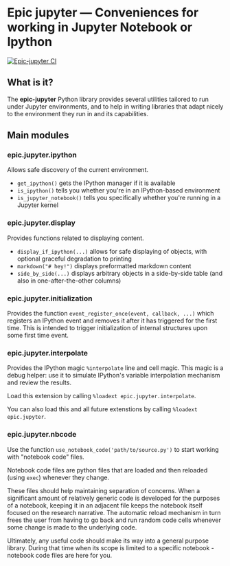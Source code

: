 # Epic jupyter &mdash; Conveniences for working in Jupyter Notebook or Ipython
[![Epic-jupyter CI](https://github.com/Cybereason/epic-jupyter/actions/workflows/ci.yml/badge.svg)](https://github.com/Cybereason/epic-jupyter/actions/workflows/ci.yml)


## What is it?
The **epic-jupyter** Python library provides several utilities tailored to run under Jupyter
environments, and to help in writing libraries that adapt nicely to the environment they run in and
its capabilities.


## Main modules

### epic.jupyter.ipython

Allows safe discovery of the current environment.
* `get_ipython()` gets the IPython manager if it is available
* `is_ipython()` tells you whether you're in an IPython-based environment
* `is_jupyter_notebook()` tells you specifically whether you're running in a Jupyter kernel

### epic.jupyter.display

Provides functions related to displaying content.
* `display_if_ipython(...)` allows for safe displaying of objects, with optional graceful degradation to printing
* `markdown("# hey!")` displays preformatted markdown content
* `side_by_side(...)` displays arbitrary objects in a side-by-side table (and also in one-after-the-other columns)

### epic.jupyter.initialization

Provides the function `event_register_once(event, callback, ...)` which registers an IPython event and removes it after
it has triggered for the first time.
This is intended to trigger initialization of internal structures upon some first time event. 

### epic.jupyter.interpolate

Provides the IPython magic `%interpolate` line and cell magic.
This magic is a debug helper: use it to simulate IPython's variable interpolation mechanism and review the results.

Load this extension by calling `%loadext epic.jupyter.interpolate`.

You can also load this and all future extenstions by calling `%loadext epic.jupyter`.

### epic.jupyter.nbcode

Use the function `use_notebook_code('path/to/source.py')` to start working with "notebook code" files.

Notebook code files are python files that are loaded and then reloaded (using `exec`) whenever they change.

These files should help maintaining separation of concerns. When a significant amount of relatively generic
code is developed for the purposes of a notebook, keeping it in an adjacent file keeps the notebook itself focused
on the research narrative. The automatic reload mechanism in turn frees the user from having to go back and run
random code cells whenever some change is made to the underlying code.

Ultimately, any useful code should make its way into a general purpose library.
During that time when its scope is limited to a specific notebook - notebook code files are here for you.
